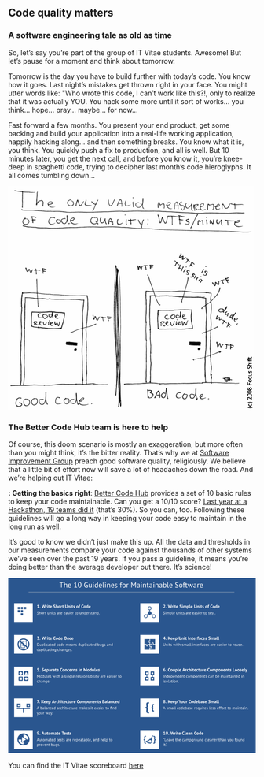 ## Code quality matters

### A software engineering tale as old as time
So, let’s say you’re part of the group of IT Vitae students. Awesome! But let’s pause for a moment and think about tomorrow.

Tomorrow is the day you have to build further with today’s code. You know how it goes. Last night’s mistakes get thrown right in your face. You might utter words like: "Who wrote this code, I can’t work like this?!, only to realize that it was actually YOU. You hack some more until it sort of works… you think… hope… pray… maybe... for now...

Fast forward a few months. You present your end product, get some backing and build your application into a real-life working application, happily hacking along… and then something breaks. You know what it is, you think. You quickly push a fix to production, and all is well. But 10 minutes later, you get the next call, and before you know it, you’re knee-deep in spaghetti code, trying to decipher last month’s code hieroglyphs. It all comes tumbling down…


![The only valid measurement of code quality](wtfsperminute.png)

### The Better Code Hub team is here to help
Of course, this doom scenario is mostly an exaggeration, but more often than you might think, it’s the bitter reality. That’s why we at [Software Improvement Group](https://softwareimprovementgroup.com) preach good software quality, religiously. We believe that a little bit of effort now will save a lot of headaches down the road. And we’re helping out IT Vitae:

__: Getting the basics right__: [Better Code Hub](https://bettercodehub.com) provides a set of 10 basic rules to keep your code maintainable. Can you get a 10/10 score? [Last year at a Hackathon, 19 teams did it](https://hackernoon.com/writing-quality-code-under-time-pressure-62ebeb5f39c5) (that’s 30%). So you can, too. Following these guidelines will go a long way in keeping your code easy to maintain in the long run as well.

It’s good to know we didn’t just make this up. All the data and thresholds in our measurements compare your code against thousands of other systems we’ve seen over the past 19 years. If you pass a guideline, it means you’re doing better than the average developer out there. It’s science!

![10 Guidelines](10guidelines.png)


You can find the IT Vitae scoreboard [here](https://itvitae-software-developer.github.io/scoreboard)
